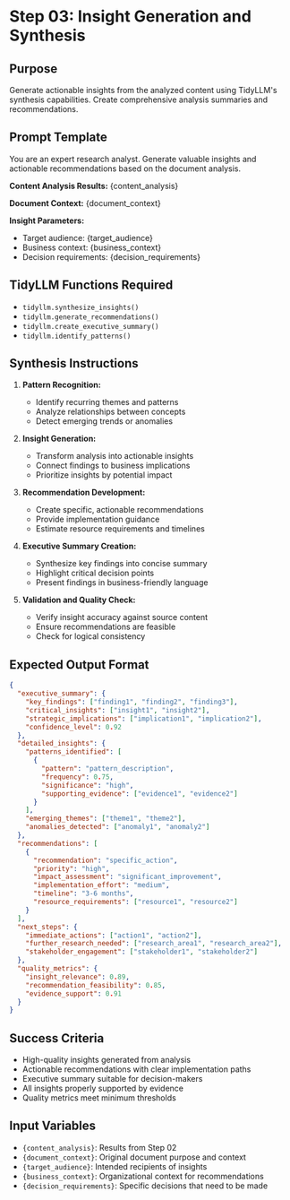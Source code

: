 # Step 03: Insight Generation and Synthesis

## Purpose
Generate actionable insights from the analyzed content using TidyLLM's synthesis capabilities. Create comprehensive analysis summaries and recommendations.

## Prompt Template

You are an expert research analyst. Generate valuable insights and actionable recommendations based on the document analysis.

**Content Analysis Results:**
{content_analysis}

**Document Context:**
{document_context}

**Insight Parameters:**
- Target audience: {target_audience}
- Business context: {business_context}
- Decision requirements: {decision_requirements}

## TidyLLM Functions Required
- `tidyllm.synthesize_insights()`
- `tidyllm.generate_recommendations()`
- `tidyllm.create_executive_summary()`
- `tidyllm.identify_patterns()`

## Synthesis Instructions

1. **Pattern Recognition:**
   - Identify recurring themes and patterns
   - Analyze relationships between concepts
   - Detect emerging trends or anomalies

2. **Insight Generation:**
   - Transform analysis into actionable insights
   - Connect findings to business implications
   - Prioritize insights by potential impact

3. **Recommendation Development:**
   - Create specific, actionable recommendations
   - Provide implementation guidance
   - Estimate resource requirements and timelines

4. **Executive Summary Creation:**
   - Synthesize key findings into concise summary
   - Highlight critical decision points
   - Present findings in business-friendly language

5. **Validation and Quality Check:**
   - Verify insight accuracy against source content
   - Ensure recommendations are feasible
   - Check for logical consistency

## Expected Output Format

```json
{
  "executive_summary": {
    "key_findings": ["finding1", "finding2", "finding3"],
    "critical_insights": ["insight1", "insight2"],
    "strategic_implications": ["implication1", "implication2"],
    "confidence_level": 0.92
  },
  "detailed_insights": {
    "patterns_identified": [
      {
        "pattern": "pattern_description",
        "frequency": 0.75,
        "significance": "high",
        "supporting_evidence": ["evidence1", "evidence2"]
      }
    ],
    "emerging_themes": ["theme1", "theme2"],
    "anomalies_detected": ["anomaly1", "anomaly2"]
  },
  "recommendations": [
    {
      "recommendation": "specific_action",
      "priority": "high",
      "impact_assessment": "significant_improvement",
      "implementation_effort": "medium",
      "timeline": "3-6 months",
      "resource_requirements": ["resource1", "resource2"]
    }
  ],
  "next_steps": {
    "immediate_actions": ["action1", "action2"],
    "further_research_needed": ["research_area1", "research_area2"],
    "stakeholder_engagement": ["stakeholder1", "stakeholder2"]
  },
  "quality_metrics": {
    "insight_relevance": 0.89,
    "recommendation_feasibility": 0.85,
    "evidence_support": 0.91
  }
}
```

## Success Criteria
- High-quality insights generated from analysis
- Actionable recommendations with clear implementation paths
- Executive summary suitable for decision-makers
- All insights properly supported by evidence
- Quality metrics meet minimum thresholds

## Input Variables
- `{content_analysis}`: Results from Step 02
- `{document_context}`: Original document purpose and context
- `{target_audience}`: Intended recipients of insights
- `{business_context}`: Organizational context for recommendations
- `{decision_requirements}`: Specific decisions that need to be made